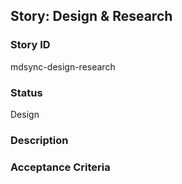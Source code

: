 ## Story: Design & Research

### Story ID
mdsync-design-research

### Status
Design

### Description


### Acceptance Criteria
